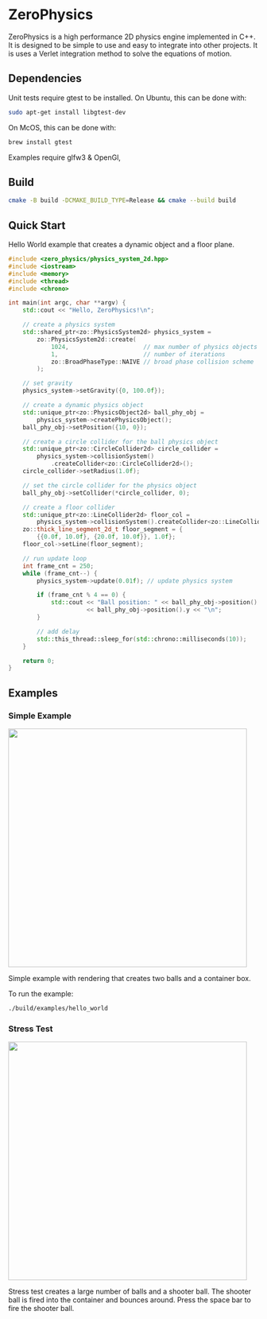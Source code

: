 # ZeroPhysics

ZeroPhysics is a high performance 2D physics engine implemented in C++.  It is designed to be simple to use and easy to integrate into other projects. It is uses a Verlet integration method to solve the equations of motion.

## Dependencies

Unit tests require gtest to be installed.  On Ubuntu, this can be done with:

```bash
sudo apt-get install libgtest-dev
```

On McOS, this can be done with:

```bash
brew install gtest
```

Examples require glfw3 & OpenGl,

## Build

```bash
cmake -B build -DCMAKE_BUILD_TYPE=Release && cmake --build build
```

## Quick Start

Hello World example that creates a dynamic object and a floor plane.

```cpp
#include <zero_physics/physics_system_2d.hpp>
#include <iostream>
#include <memory>
#include <thread>
#include <chrono>

int main(int argc, char **argv) {
    std::cout << "Hello, ZeroPhysics!\n";

    // create a physics system
    std::shared_ptr<zo::PhysicsSystem2d> physics_system =
        zo::PhysicsSystem2d::create(
            1024,                     // max number of physics objects
            1,                        // number of iterations
            zo::BroadPhaseType::NAIVE // broad phase collision scheme
        );

    // set gravity
    physics_system->setGravity({0, 100.0f});

    // create a dynamic physics object
    std::unique_ptr<zo::PhysicsObject2d> ball_phy_obj =
        physics_system->createPhysicsObject();
    ball_phy_obj->setPosition({10, 0});

    // create a circle collider for the ball physics object
    std::unique_ptr<zo::CircleCollider2d> circle_collider =
        physics_system->collisionSystem()
            .createCollider<zo::CircleCollider2d>();
    circle_collider->setRadius(1.0f);

    // set the circle collider for the physics object
    ball_phy_obj->setCollider(*circle_collider, 0);

    // create a floor collider
    std::unique_ptr<zo::LineCollider2d> floor_col =
        physics_system->collisionSystem().createCollider<zo::LineCollider2d>();
    zo::thick_line_segment_2d_t floor_segment = {
        {{0.0f, 10.0f}, {20.0f, 10.0f}}, 1.0f};
    floor_col->setLine(floor_segment);

    // run update loop
    int frame_cnt = 250;
    while (frame_cnt--) {
        physics_system->update(0.01f); // update physics system

        if (frame_cnt % 4 == 0) {
            std::cout << "Ball position: " << ball_phy_obj->position().x << ", "
                      << ball_phy_obj->position().y << "\n";
        }

        // add delay
        std::this_thread::sleep_for(std::chrono::milliseconds(10));
    }

    return 0;
}

```
## Examples

### Simple Example

<img src="./hello-world.gif" width=480>


Simple example with rendering that creates two balls and a container box.  

To run the example:
```bash
./build/examples/hello_world
```

### Stress Test

<img src="./stress.gif" width=480>

Stress test creates a large number of balls and a shooter ball.  The shooter ball is fired into the container and bounces around.  Press the space bar to fire the shooter ball.